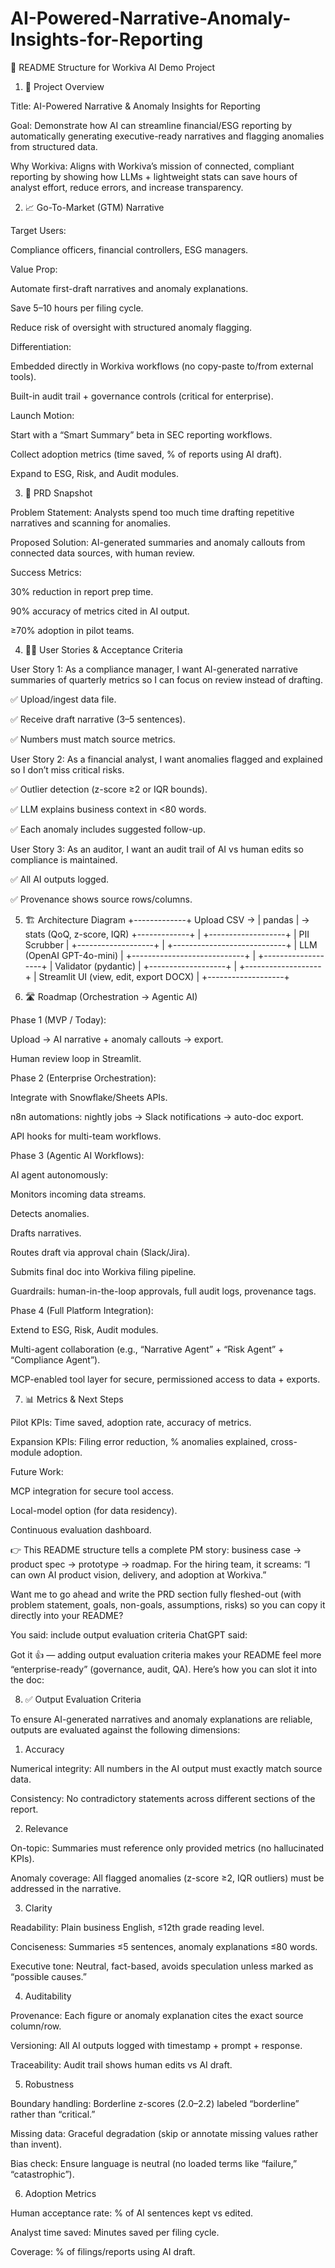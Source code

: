 # AI-Powered-Narrative-Anomaly-Insights-for-Reporting
📖 README Structure for Workiva AI Demo Project
1. 🚀 Project Overview

Title: AI-Powered Narrative & Anomaly Insights for Reporting

Goal: Demonstrate how AI can streamline financial/ESG reporting by automatically generating executive-ready narratives and flagging anomalies from structured data.

Why Workiva: Aligns with Workiva’s mission of connected, compliant reporting by showing how LLMs + lightweight stats can save hours of analyst effort, reduce errors, and increase transparency.

2. 📈 Go-To-Market (GTM) Narrative

Target Users:

Compliance officers, financial controllers, ESG managers.

Value Prop:

Automate first-draft narratives and anomaly explanations.

Save 5–10 hours per filing cycle.

Reduce risk of oversight with structured anomaly flagging.

Differentiation:

Embedded directly in Workiva workflows (no copy-paste to/from external tools).

Built-in audit trail + governance controls (critical for enterprise).

Launch Motion:

Start with a “Smart Summary” beta in SEC reporting workflows.

Collect adoption metrics (time saved, % of reports using AI draft).

Expand to ESG, Risk, and Audit modules.

3. 📝 PRD Snapshot

Problem Statement: Analysts spend too much time drafting repetitive narratives and scanning for anomalies.

Proposed Solution: AI-generated summaries and anomaly callouts from connected data sources, with human review.

Success Metrics:

30% reduction in report prep time.

90% accuracy of metrics cited in AI output.

≥70% adoption in pilot teams.

4. 👩‍💻 User Stories & Acceptance Criteria

User Story 1:
As a compliance manager, I want AI-generated narrative summaries of quarterly metrics so I can focus on review instead of drafting.

✅ Upload/ingest data file.

✅ Receive draft narrative (3–5 sentences).

✅ Numbers must match source metrics.

User Story 2:
As a financial analyst, I want anomalies flagged and explained so I don’t miss critical risks.

✅ Outlier detection (z-score ≥2 or IQR bounds).

✅ LLM explains business context in <80 words.

✅ Each anomaly includes suggested follow-up.

User Story 3:
As an auditor, I want an audit trail of AI vs human edits so compliance is maintained.

✅ All AI outputs logged.

✅ Provenance shows source rows/columns.

5. 🏗️ Architecture Diagram
            +-------------+
Upload CSV → |   pandas    | → stats (QoQ, z-score, IQR)
            +-------------+
                    |
            +-------------------+
            |   PII Scrubber    |
            +-------------------+
                    |
            +----------------------------+
            |   LLM (OpenAI GPT-4o-mini) |
            +----------------------------+
                    |
            +-------------------+
            |   Validator (pydantic)  |
            +-------------------+
                    |
            +-------------------+
            | Streamlit UI (view, edit, export DOCX) |
            +-------------------+

6. 🛣️ Roadmap (Orchestration → Agentic AI)

Phase 1 (MVP / Today):

Upload → AI narrative + anomaly callouts → export.

Human review loop in Streamlit.

Phase 2 (Enterprise Orchestration):

Integrate with Snowflake/Sheets APIs.

n8n automations: nightly jobs → Slack notifications → auto-doc export.

API hooks for multi-team workflows.

Phase 3 (Agentic AI Workflows):

AI agent autonomously:

Monitors incoming data streams.

Detects anomalies.

Drafts narratives.

Routes draft via approval chain (Slack/Jira).

Submits final doc into Workiva filing pipeline.

Guardrails: human-in-the-loop approvals, full audit logs, provenance tags.

Phase 4 (Full Platform Integration):

Extend to ESG, Risk, Audit modules.

Multi-agent collaboration (e.g., “Narrative Agent” + “Risk Agent” + “Compliance Agent”).

MCP-enabled tool layer for secure, permissioned access to data + exports.

7. 📊 Metrics & Next Steps

Pilot KPIs: Time saved, adoption rate, accuracy of metrics.

Expansion KPIs: Filing error reduction, % anomalies explained, cross-module adoption.

Future Work:

MCP integration for secure tool access.

Local-model option (for data residency).

Continuous evaluation dashboard.

👉 This README structure tells a complete PM story: business case → product spec → prototype → roadmap.
For the hiring team, it screams: “I can own AI product vision, delivery, and adoption at Workiva.”

Want me to go ahead and write the PRD section fully fleshed-out (with problem statement, goals, non-goals, assumptions, risks) so you can copy it directly into your README?

You said:
include output evaluation criteria
ChatGPT said:

Got it 👍 — adding output evaluation criteria makes your README feel more “enterprise-ready” (governance, audit, QA). Here’s how you can slot it into the doc:

8. ✅ Output Evaluation Criteria

To ensure AI-generated narratives and anomaly explanations are reliable, outputs are evaluated against the following dimensions:

1. Accuracy

Numerical integrity: All numbers in the AI output must exactly match source data.

Consistency: No contradictory statements across different sections of the report.

2. Relevance

On-topic: Summaries must reference only provided metrics (no hallucinated KPIs).

Anomaly coverage: All flagged anomalies (z-score ≥2, IQR outliers) must be addressed in the narrative.

3. Clarity

Readability: Plain business English, ≤12th grade reading level.

Conciseness: Summaries ≤5 sentences, anomaly explanations ≤80 words.

Executive tone: Neutral, fact-based, avoids speculation unless marked as “possible causes.”

4. Auditability

Provenance: Each figure or anomaly explanation cites the exact source column/row.

Versioning: All AI outputs logged with timestamp + prompt + response.

Traceability: Audit trail shows human edits vs AI draft.

5. Robustness

Boundary handling: Borderline z-scores (2.0–2.2) labeled “borderline” rather than “critical.”

Missing data: Graceful degradation (skip or annotate missing values rather than invent).

Bias check: Ensure language is neutral (no loaded terms like “failure,” “catastrophic”).

6. Adoption Metrics

Human acceptance rate: % of AI sentences kept vs edited.

Analyst time saved: Minutes saved per filing cycle.

Coverage: % of filings/reports using AI draft.
